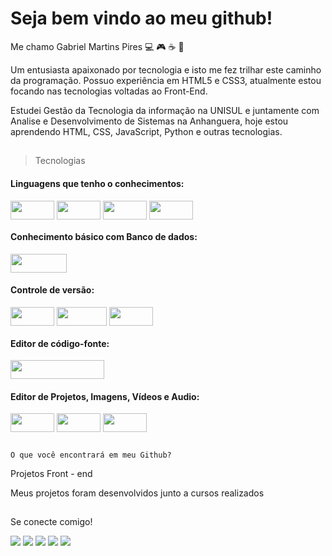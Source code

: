 # Seja bem vindo ao meu github!

Me chamo Gabriel Martins Pires 💻 🎮 ☕ 🤘

Um entusiasta apaixonado por tecnologia e isto me fez trilhar este caminho da programação. Possuo experiência em HTML5 e CSS3, atualmente estou focando nas tecnologias voltadas ao Front-End.

Estudei Gestão da Tecnologia da informação na UNISUL e juntamente com Analise e Desenvolvimento de Sistemas na Anhanguera, hoje estou aprendendo HTML, CSS, JavaScript, Python e outras tecnologias.

##

> Tecnologias

#### Linguagens que tenho o conhecimentos: <br/>

<div>
 <img align="center" height="30" width="70" src="https://img.shields.io/badge/html5-%23E34F26.svg?style=for-the-badge&logo=html5&logoColor=white" />
 <img align="center" height="30" width="70" src="https://img.shields.io/badge/css3-%231572B6.svg?style=for-the-badge&logo=css3&logoColor=white" />
 <img align="center" height="30" width="70" src="https://img.shields.io/badge/javascript-%23323330.svg?style=for-the-badge&logo=javascript&logoColor=%23F7DF1E" />
 <img align="center" height="30" width="70" src="https://img.shields.io/badge/python-3670A0?style=for-the-badge&logo=python&logoColor=ffdd54" />
</div>

#### Conhecimento básico com Banco de dados:

<div>
 <img align="center" height="30" width="90" src="https://img.shields.io/badge/mysql-4479A1.svg?style=for-the-badge&logo=mysql&logoColor=white" />
</div>

#### Controle de versão:

<div>
 <img align="center" height="30" width="70" src="https://img.shields.io/badge/git-%23F05033.svg?style=for-the-badge&logo=git&logoColor=white" />
 <img align="center" height="30" width="80" src="https://img.shields.io/badge/github-%23121011.svg?style=for-the-badge&logo=github&logoColor=white" />
 <img align="center" height="30" width="70" src="https://img.shields.io/badge/gitlab-%23181717.svg?style=for-the-badge&logo=gitlab&logoColor=white" />
</div>

#### Editor de código-fonte:

<div>
 <img align="center" height="30" width="150" src="https://img.shields.io/badge/Visual%20Studio%20Code-0078d7.svg?style=for-the-badge&logo=visual-studio-code&logoColor=white" />
</div>

#### Editor de Projetos, Imagens, Vídeos e Audio:

<div>
 <img align="center" height="30" width="70" src="https://img.shields.io/badge/figma-%23F24E1E.svg?style=for-the-badge&logo=figma&logoColor=white" />
 <img align="center" height="30" width="70" src="https://img.shields.io/badge/Gimp-657D8B?style=for-the-badge&logo=gimp&logoColor=white" />
 <img align="center" height="30" width="70" src="https://img.shields.io/badge/Canva-%2300C4CC.svg?style=for-the-badge&logo=Canva&logoColor=white" />
</div>

##

`O que você encontrará em meu Github?`

Projetos Front - end 

Meus projetos foram desenvolvidos junto a cursos realizados 

##

Se conecte comigo!
 
<div> 
  
  <a href="https://instagram.com/gabriell_mmartins" target="_blank"><img src="https://img.shields.io/badge/-Instagram-%23E4405F?style=for-the-badge&logo=instagram&logoColor=white" target="_blank"></a>
 	<a href="https://www.twitch.tv/brgabrielmartins" target="_blank"><img src="https://img.shields.io/badge/Twitch-9146FF?style=for-the-badge&logo=twitch&logoColor=white" target="_blank"></a>
  <a href = "mailto:brgabrielmartins@gmail.com"><img src="https://img.shields.io/badge/-Gmail-%23333?style=for-the-badge&logo=gmail&logoColor=white" target="_blank"></a>
  <a href="https://www.linkedin.com/in/gabrielmartinspires-br/" target="_blank"><img src="https://img.shields.io/badge/-LinkedIn-%230077B5?style=for-the-badge&logo=linkedin&logoColor=white" target="_blank"></a>
  <a href="https://api.whatsapp.com/send?phone=5548999989366&text=Ol%C3%A1!%20Tudo%20bem%3F" target="_blank"><img src="https://img.shields.io/badge/WhatsApp-25D366?style=for-the-badge&logo=whatsapp&logoColor=white" target="_blank"></a>  
</div>
